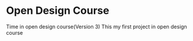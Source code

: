 # Open Design Course
Time in open design course(Version 3)
This my first project in open design course
